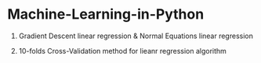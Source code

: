 # Machine-Learning-in-Python

1. Gradient Descent linear regression & Normal Equations linear regression

2. 10-folds Cross-Validation method for lieanr regression algorithm 
